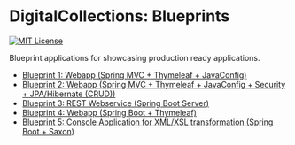 # DigitalCollections: Blueprints

[![MIT License](https://img.shields.io/badge/license-MIT-blue.svg)](LICENSE.md)

Blueprint applications for showcasing production ready applications.

- [Blueprint 1: Webapp (Spring MVC + Thymeleaf + JavaConfig)](./springmvc-thymeleaf)
- [Blueprint 2: Webapp (Spring MVC + Thymeleaf + JavaConfig + Security + JPA/Hibernate (CRUD))](./blueprint-springmvc-thymeleaf-javaconfig-security-database)
- [Blueprint 3: REST Webservice (Spring Boot Server)](./rest-webservice)
- [Blueprint 4: Webapp (Spring Boot + Thymeleaf)](./webapp-springboot-thymeleaf)
- [Blueprint 5: Console Application for XML/XSL transformation (Spring Boot + Saxon)](./console-application-springboot)
